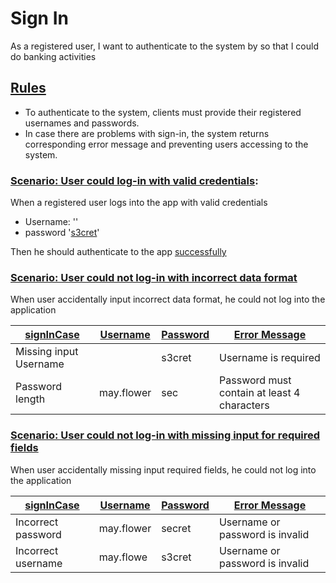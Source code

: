 # Sign In

As a registered user, I want to authenticate to the system by so that I could do banking activities


## [Rules](- "before")
- To authenticate to the system, clients must provide their registered usernames and passwords.
- In case there are problems with sign-in, the system returns corresponding error message
  and preventing users accessing to the system.
  
[](- "#data=getSignInData()")

### [Scenario: User could log-in with valid credentials](- "login with valid credentials"):

When a registered user logs into the app with valid credentials

   - Username: '[](- "c:echo=#data.username")'
   - password '[s3cret](- "#password=#TEXT")'

Then he should authenticate to the app [successfully](- "?=loginToSystemSuccessfully(#data.username, #password, #TEXT)")


### [Scenario: User could not log-in with incorrect data format](- "Could not login with incorrect format")

When user [](- "c:echo=#data.getFirstName()") [](- "c:echo=#data.getLastName()") accidentally input incorrect data format, he could not log into the application

|[signIn][][Case](- "c:example")|[Username][]|[Password][]|[Error Message][]|
|---|---|---|---|
|Missing input Username|<p/>|s3cret|Username is required|
|Password length|may.flower|sec|Password must contain at least 4 characters|

[Username]: - "#username"
[Password]: - "#password"
[Error Message]: - "#condition=#TEXT"
[signIn]: - "loginToSystemWithIncorrectDataFormat(#username, #password,#condition)"


### [Scenario: User could not log-in with missing input for required fields](- "Could not login with missing input")


When user [](- "c:echo=#data.getFirstName()") [](- "c:echo=#data.getLastName()") accidentally missing input required fields, he could not log into the application

|[signIn](- "#res=loginToSystemWithIncorrectCredentials(#username, #password)")[Case](- "c:example")|[Username][]|[Password][]|[Error Message][match]|
|---|---|---|---|
|Incorrect password|may.flower|secret|Username or password is invalid|
|Incorrect username|may.flowe|s3cret|Username or password is invalid|

[Username]: - "#username"
[Password]: - "#password"
[match]: - "?=#res"